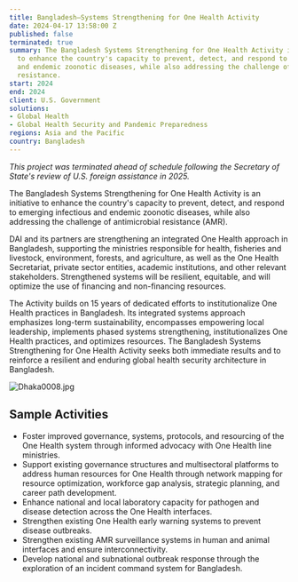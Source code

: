 ```yaml
---
title: Bangladesh—Systems Strengthening for One Health Activity
date: 2024-04-17 13:58:00 Z
published: false
terminated: true
summary: The Bangladesh Systems Strengthening for One Health Activity is an initiative
  to enhance the country's capacity to prevent, detect, and respond to emerging infectious
  and endemic zoonotic diseases, while also addressing the challenge of antimicrobial
  resistance.
start: 2024
end: 2024
client: U.S. Government
solutions:
- Global Health
- Global Health Security and Pandemic Preparedness
regions: Asia and the Pacific
country: Bangladesh
---
```


<aside><em>This project was terminated ahead of schedule following the Secretary of State's review of U.S. foreign assistance in 2025.</em></aside>

The Bangladesh Systems Strengthening for One Health Activity is an initiative to enhance the country's capacity to prevent, detect, and respond to emerging infectious and endemic zoonotic diseases, while also addressing the challenge of antimicrobial resistance (AMR).

DAI and its partners are strengthening an integrated One Health approach in Bangladesh, supporting the ministries responsible for health, fisheries and livestock, environment, forests, and agriculture, as well as the One Health Secretariat, private sector entities, academic institutions, and other relevant stakeholders. Strengthened systems will be resilient, equitable, and will optimize the use of financing and non-financing resources.

The Activity builds on 15 years of dedicated efforts to institutionalize One Health practices in Bangladesh. Its integrated systems approach emphasizes long-term sustainability, encompasses empowering local leadership, implements phased systems strengthening, institutionalizes One Health practices, and optimizes resources. The Bangladesh Systems Strengthening for One Health Activity seeks both immediate results and to reinforce a resilient and enduring global health security architecture in Bangladesh.

![Dhaka0008.jpg](/uploads/Dhaka0008.jpg)

## Sample Activities

* Foster improved governance, systems, protocols, and resourcing of the One Health system through informed advocacy with One Health line ministries.
* Support existing governance structures and multisectoral platforms to address human resources for One Health through network mapping for resource optimization, workforce gap analysis, strategic planning, and career path development.
* Enhance national and local laboratory capacity for pathogen and disease detection across the One Health interfaces.
* Strengthen existing One Health early warning systems to prevent disease outbreaks.
* Strengthen existing AMR surveillance systems in human and animal interfaces and ensure interconnectivity.
* Develop national and subnational outbreak response through the exploration of an incident command system for Bangladesh.

